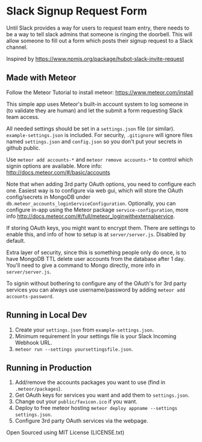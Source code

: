 # Slack Signup Request Form

Until Slack provides a way for users to request team entry, there needs to be a way to tell slack admins that someone is ringing the doorbell. This will allow someone to fill out a form which posts their signup request to a Slack channel.

Inspired by https://www.npmjs.org/package/hubot-slack-invite-request

## Made with Meteor

Follow the Meteor Tutorial to install meteor: https://www.meteor.com/install

This simple app uses Meteor's built-in account system to log someone in (to validate they are human) and let the submit a form requesting Slack team access.

All needed settings should be set in a `settings.json` file (or similar). `example-settings.json` is included. For security, `.gitignore` will ignore files named `settings.json` and `config.json` so you don't put your secrets in github public.

Use `meteor add accounts-*` and `meteor remove accounts-*` to control which signin options are available. More info: http://docs.meteor.com/#/basic/accounts

Note that when adding 3rd party OAuth options, you need to configure each one. Easiest way is to configure via web gui, which will store the OAuth config/secrets in MongoDB under `db.meteor_accounts_loginServiceConfiguration`. Optionally, you can configure in-app using the Meteor package `service-configuration`, more info http://docs.meteor.com/#/full/meteor_loginwithexternalservice.

If storing OAuth keys, you might want to encrypt them. There are settings to enable this, and info of how to setup is at `server/server.js`. Disabled by default.

Extra layer of security, since this is something people only do once, is to have MongoDB TTL delete user accounts from the database after 1 day. You'll need to give a command to Mongo directly, more info in `server/server.js`.

To signin without bothering to configure any of the OAuth's for 3rd party services you can always use username/password by adding `meteor add accounts-password`.

## Running in Local Dev

1. Create your `settings.json` from `example-settings.json`.
2. Minimum requirement In your settings file is your Slack Incoming Webhook URL.
4. `meteor run --settings yoursettingsfile.json`.

## Running in Production

1. Add/remove the accounts packages you want to use (find in `.meteor/packages`).
2. Get OAuth keys for services you want and add them to `settings.json`.
3. Change out your `public/favicon.ico` if you want.
4. Deploy to free meteor hosting `meteor deploy appname --settings settings.json`.
5. Configure 3rd party OAuth services via the webpage.

Open Sourced using MIT License (LICENSE.txt)
